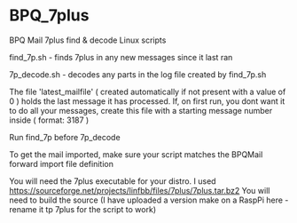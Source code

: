 # BPQ_7plus
BPQ Mail 7plus find & decode Linux scripts

find_7p.sh   - finds 7plus in any new messages since it last ran

7p_decode.sh - decodes any parts in the log file created by find_7p.sh

The file 'latest_mailfile' ( created automatically if not present with a value of 0 ) holds the last message it has processed.
If, on first run, you dont want it to do all your messages, create this file with a starting message number inside ( format: 3187 ) 

Run find_7p before 7p_decode

To get the mail imported, make sure your script matches the BPQMail forward import file definition

You will need the 7plus executable for your distro. I used https://sourceforge.net/projects/linfbb/files/7plus/7plus.tar.bz2
You will need to build the source (I have uploaded a version make on a RaspPi here - rename it tp 7plus for the script to work)
